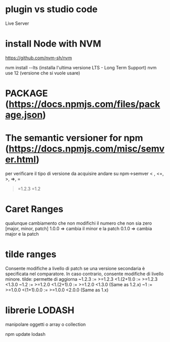 # plugin vs studio code
Live Server


# install Node with NVM
https://github.com/nvm-sh/nvm

nvm install --lts (installa l'ultima versione LTS - Long Term Support)
nvm use 12 (versione che si vuole usare)


# PACKAGE (https://docs.npmjs.com/files/package.json)

# The semantic versioner for npm (https://docs.npmjs.com/misc/semver.html)
per verificare il tipo di versione da acquisire andare su npm->semver
< , <=, >, =>, =
>=1.2.3 
>=1.2

# Caret Ranges
qualunque cambiamento che non modifichi il numero che non sia zero [major, minor, patch]
1.0.0 => cambia il minor e la patch
0.1.0 => cambia major e la patch

# tilde ranges 
Consente modifiche a livello di patch se una versione secondaria è specificata nel comparatore. In caso contrario, consente modifiche di livello minore.
tilde: permette di aggiorna 
~1.2.3 := >=1.2.3 <1.(2+1).0 := >=1.2.3 <1.3.0
~1.2 := >=1.2.0 <1.(2+1).0 := >=1.2.0 <1.3.0 (Same as 1.2.x)
~1 := >=1.0.0 <(1+1).0.0 := >=1.0.0 <2.0.0 (Same as 1.x)

# librerie LODASH 
manipolare oggetti o array o collection

npm update lodash